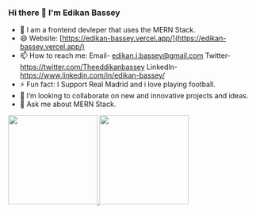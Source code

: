 ### Hi there 👋 I'm Edikan Bassey
- 🌱 I am a frontend devleper that uses the MERN Stack.
- 😄 Website: [https://edikan-bassey.vercel.app/](https://edikan-bassey.vercel.app/)
- 📫 How to reach me: Email- edikan.i.bassey@gmail.com Twitter- https://twitter.com/Theeddikanbassey LinkedIn- https://www.linkedin.com/in/edikan-bassey/
- ⚡ Fun fact: I Support Real Madrid and i love playing football.
- 👯 I’m looking to collaborate on new and innovative projects and ideas.
- 💬 Ask me about MERN Stack.

<!--
**Mestareddy/Mestareddy** is a ✨ _special_ ✨ repository because its `README.md` (this file) appears on your GitHub profile.

Here are some ideas to get you started:

- 🔭 I’m currently working on ...
- 🌱 I’m currently learning ...
- 👯 I’m looking to collaborate on ...
- 🤔 I’m looking for help with ...
- 💬 Ask me about ...
- 📫 How to reach me: ...
- 😄 Pronouns: ...
- ⚡ Fun fact: ...
-->

<a href="https://github.com/mestareddy">
  <img height="180em" src="https://github-readme-stats.vercel.app/api?username=mestareddy&theme=buefy&show_icons=true" />
  <img height="180em" src="https://github-readme-stats.vercel.app/api/top-langs/?username=mestareddy&theme=buefy&layout=compact" />
</a>

